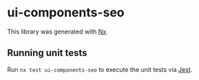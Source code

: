 # ui-components-seo

This library was generated with [Nx](https://nx.dev).

## Running unit tests

Run `nx test ui-components-seo` to execute the unit tests via [Jest](https://jestjs.io).
